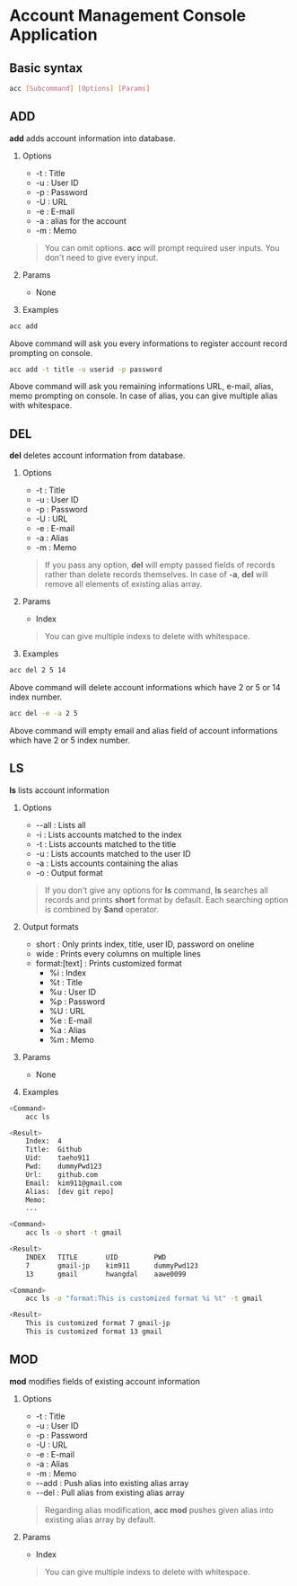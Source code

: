 # Account Management Console Application

## Basic syntax
```bash
acc [Subcommand] [Options] [Params]
```

## ADD
**add** adds account information into database.
1. Options
    * -t    : Title
    * -u    : User ID
    * -p    : Password
    * -U    : URL
    * -e    : E-mail
    * -a    : alias for the account
    * -m    : Memo
    > You can omit options.
    > **acc** will prompt required user inputs.
    > You don't need to give every input.

2. Params
    * None

3. Examples
```bash
acc add
```
Above command will ask you every informations to register account record prompting on console.

```bash
acc add -t title -u userid -p password
```
Above command will ask you remaining informations URL, e-mail, alias, memo prompting on console. In case of alias, you can give multiple alias with whitespace.


## DEL
**del** deletes account information from database.
1. Options
    * -t    : Title
    * -u    : User ID
    * -p    : Password
    * -U    : URL
    * -e    : E-mail
    * -a    : Alias
    * -m    : Memo
    > If you pass any option, **del** will empty passed fields of records rather than delete records themselves.
    > In case of **-a**, **del** will remove all elements of existing alias array.

2. Params
    * Index
    > You can give multiple indexs to delete with whitespace.

3. Examples
```bash
acc del 2 5 14
```
Above command will delete account informations which have 2 or 5 or 14 index number.

```bash
acc del -e -a 2 5
```
Above command will empty email and alias field of account informations which have 2 or 5 index number.


## LS
**ls** lists account information
1. Options
    * --all : Lists all
    * -i    : Lists accounts matched to the index
    * -t    : Lists accounts matched to the title
    * -u    : Lists accounts matched to the user ID
    * -a    : Lists accounts containing the alias
    * -o    : Output format
    > If you don't give any options for **ls** command, **ls** searches all records and prints **short** format by default.
    > Each searching option is combined by **$and** operator.

2. Output formats
    * short             : Only prints index, title, user ID, password on oneline
    * wide              : Prints every columns on multiple lines
    * format:[text]     : Prints customized format
        * %i    : Index
        * %t    : Title
        * %u    : User ID
        * %p    : Password
        * %U    : URL
        * %e    : E-mail
        * %a    : Alias
        * %m    : Memo

3. Params
    * None

4. Examples
```bash
<Command>
    acc ls

<Result>
    Index:  4
    Title:  Github
    Uid:    taeho911
    Pwd:    dummyPwd123
    Url:    github.com
    Email:  kim911@gmail.com
    Alias:  [dev git repo]
    Memo:   
    ...
```

```bash
<Command>
    acc ls -o short -t gmail

<Result>
    INDEX   TITLE       UID         PWD
    7       gmail-jp    kim911      dummyPwd123
    13      gmail       hwangdal    aawe0099
```

```bash
<Command>
    acc ls -o "format:This is customized format %i %t" -t gmail

<Result>
    This is customized format 7 gmail-jp
    This is customized format 13 gmail
```

## MOD
**mod** modifies fields of existing account information
1. Options
    * -t    : Title
    * -u    : User ID
    * -p    : Password
    * -U    : URL
    * -e    : E-mail
    * -a    : Alias
    * -m    : Memo
    * --add : Push alias into existing alias array
    * --del : Pull alias from existing alias array
    > Regarding alias modification, **acc mod** pushes given alias into existing alias array by default.

2. Params
    * Index
    > You can give multiple indexs to delete with whitespace.